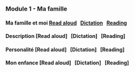 ### Module 1 - Ma famille
#### Ma famille et moi [Read aloud](https://adaligand.github.io/9FR/famillereadaloud.html)  &nbsp; [Dictation](https://adaligand.github.io/9FR/Familledictation.html)  &nbsp; [Reading](https://adaligand.github.io/9FR/Familyreading.html)
#### Description [Read aloud]  &nbsp; [Dictation]  &nbsp; [Reading]
#### Personalité [Read aloud]  &nbsp; [Dictation]  &nbsp; [Reading]
#### Mon enfance [Read aloud]  &nbsp; [Dictation]  &nbsp; [Reading]
